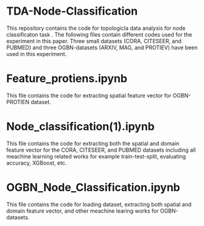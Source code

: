 # TDA-Node-Classification
This repository contains the code for topologicla data analysis for node classificaton task .
The following files contain different codes used for the experiment in this paper. Three small datasets (CORA, CITESEER, and PUBMED) and three OGBN-datasets (ARXIV, MAG, and PROTIEV) have been used in this experiment.
# Feature_protiens.ipynb
This file contains the code for extracting spatial feature vector for OGBN-PROTIEN dataset. 
# Node_classification(1).ipynb
This file contains the code for extracting both the spatial and domain feature vector for the CORA, CITESEER, and PUBMED datasets including all meachine learning related works for example train-test-split, evaluating accuracy, XGBoost, etc.
# OGBN_Node_Classification.ipynb
This file contains the code for loading dataset, extracting both spatial and domain feature vector, and other meachine learing works for OGBN-datasets.
